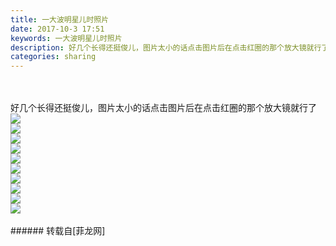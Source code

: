 ```yaml
---
title: 一大波明星儿时照片
date: 2017-10-3 17:51
keywords: 一大波明星儿时照片
description: 好几个长得还挺俊儿，图片太小的话点击图片后在点击红圈的那个放大镜就行了
categories: sharing
---
```

<td class="t_f" id="postmessage_912424">

<br/>
<br/>
好几个长得还挺俊儿，图片太小的话点击图片后在点击红圈的那个放大镜就行了

<img aid="637931" data-cf-modified-9bbf7a251e3e648cec1481f5-="" file="data/attachment/forum/201710/03/175100i2jxj0ntjoxmxfg2.png.thumb.jpg" id="aimg_637931" inpost="1" onclick="" onmouseover="" src="http://www.flw.ph/data/attachment/forum/201710/03/175100i2jxj0ntjoxmxfg2.png" style="cursor:pointer" zoomfile="data/attachment/forum/201710/03/175100i2jxj0ntjoxmxfg2.png"/>


<br/>

<img aid="637918" data-cf-modified-9bbf7a251e3e648cec1481f5-="" file="data/attachment/forum/201710/03/174756i0v0ovv2o5e70t2n.jpg.thumb.jpg" id="aimg_637918" inpost="1" onclick="" onmouseover="" src="http://www.flw.ph/data/attachment/forum/201710/03/174756i0v0ovv2o5e70t2n.jpg" style="cursor:pointer" zoomfile="data/attachment/forum/201710/03/174756i0v0ovv2o5e70t2n.jpg"/>


<br/>

<img aid="637926" data-cf-modified-9bbf7a251e3e648cec1481f5-="" file="data/attachment/forum/201710/03/174838jkftapkpskgss1fs.jpg.thumb.jpg" id="aimg_637926" inpost="1" onclick="" onmouseover="" src="http://www.flw.ph/data/attachment/forum/201710/03/174838jkftapkpskgss1fs.jpg" style="cursor:pointer" zoomfile="data/attachment/forum/201710/03/174838jkftapkpskgss1fs.jpg"/>


<br/>

<img aid="637925" data-cf-modified-9bbf7a251e3e648cec1481f5-="" file="data/attachment/forum/201710/03/174837cszzmtm0js2txszm.jpg.thumb.jpg" id="aimg_637925" inpost="1" onclick="" onmouseover="" src="http://www.flw.ph/data/attachment/forum/201710/03/174837cszzmtm0js2txszm.jpg" style="cursor:pointer" zoomfile="data/attachment/forum/201710/03/174837cszzmtm0js2txszm.jpg"/>


<br/>

<img aid="637924" data-cf-modified-9bbf7a251e3e648cec1481f5-="" file="data/attachment/forum/201710/03/174835hv9igiuh4m49yr43.jpg.thumb.jpg" id="aimg_637924" inpost="1" onclick="" onmouseover="" src="http://www.flw.ph/data/attachment/forum/201710/03/174835hv9igiuh4m49yr43.jpg" style="cursor:pointer" zoomfile="data/attachment/forum/201710/03/174835hv9igiuh4m49yr43.jpg"/>


<br/>

<img aid="637923" data-cf-modified-9bbf7a251e3e648cec1481f5-="" file="data/attachment/forum/201710/03/174834ibrroz33mb161i28.jpg.thumb.jpg" id="aimg_637923" inpost="1" onclick="" onmouseover="" src="http://www.flw.ph/data/attachment/forum/201710/03/174834ibrroz33mb161i28.jpg" style="cursor:pointer" zoomfile="data/attachment/forum/201710/03/174834ibrroz33mb161i28.jpg"/>


<br/>

<img aid="637922" data-cf-modified-9bbf7a251e3e648cec1481f5-="" file="data/attachment/forum/201710/03/174832jq49iffy1tff5trr.jpg.thumb.jpg" id="aimg_637922" inpost="1" onclick="" onmouseover="" src="http://www.flw.ph/data/attachment/forum/201710/03/174832jq49iffy1tff5trr.jpg" style="cursor:pointer" zoomfile="data/attachment/forum/201710/03/174832jq49iffy1tff5trr.jpg"/>


<br/>

<img aid="637921" data-cf-modified-9bbf7a251e3e648cec1481f5-="" file="data/attachment/forum/201710/03/174830dtghxtxwopgxigwz.jpg.thumb.jpg" id="aimg_637921" inpost="1" onclick="" onmouseover="" src="http://www.flw.ph/data/attachment/forum/201710/03/174830dtghxtxwopgxigwz.jpg" style="cursor:pointer" zoomfile="data/attachment/forum/201710/03/174830dtghxtxwopgxigwz.jpg"/>


<br/>

<img aid="637920" data-cf-modified-9bbf7a251e3e648cec1481f5-="" file="data/attachment/forum/201710/03/174829sk0wpkw2g07vn0wl.jpg.thumb.jpg" id="aimg_637920" inpost="1" onclick="" onmouseover="" src="http://www.flw.ph/data/attachment/forum/201710/03/174829sk0wpkw2g07vn0wl.jpg" style="cursor:pointer" zoomfile="data/attachment/forum/201710/03/174829sk0wpkw2g07vn0wl.jpg"/>


<br/>

<img aid="637919" data-cf-modified-9bbf7a251e3e648cec1481f5-="" file="data/attachment/forum/201710/03/174827bi2jaj7znjk752kj.jpg.thumb.jpg" id="aimg_637919" inpost="1" onclick="" onmouseover="" src="http://www.flw.ph/data/attachment/forum/201710/03/174827bi2jaj7znjk752kj.jpg" style="cursor:pointer" zoomfile="data/attachment/forum/201710/03/174827bi2jaj7znjk752kj.jpg"/>


<br/>
<br/>
</td>
###### 转载自[菲龙网]